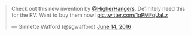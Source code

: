 ---
---

<blockquote class="twitter-tweet" data-lang="en"><p lang="en" dir="ltr">Check out this new invention by <a href="https://twitter.com/HigherHangers">@HigherHangers</a>.  Definitely need this for the RV. Want to buy them now! <a href="https://t.co/1qPMFqUaLz">pic.twitter.com/1qPMFqUaLz</a></p>&mdash; Ginnette Wafford (@sgwafford) <a href="https://twitter.com/sgwafford/status/742793334326890498">June 14, 2016</a></blockquote>
<script async src="//platform.twitter.com/widgets.js" charset="utf-8"></script>